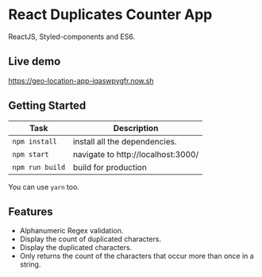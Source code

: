 # React Duplicates Counter App
ReactJS, Styled-components and ES6.

## Live demo

  https://geo-location-app-iqaswpygfr.now.sh

## Getting Started
Task | Description
---  | ---
`npm install` | install all the dependencies.
`npm start` | navigate to http://localhost:3000/
`npm run build` | build for production

You can use `yarn` too.

## Features
- Alphanumeric Regex validation.
- Display the count of duplicated characters.
- Display the duplicated characters.
- Only returns the count of the characters that occur more than once in a string.
